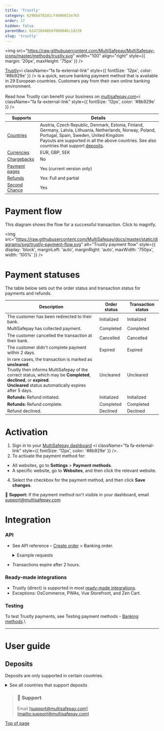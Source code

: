 ```yaml
---
title: 'Trustly'
category: 6298bd782d1cf4006032e765
order: 17
hidden: false
parentDoc: 62a728d48b97080046c1d220
slug: 'trustly'
---
```

<img src="https://raw.githubusercontent.com/MultiSafepay/MultiSafepay-icons/master/methods/trustly.svg" width="100" align="right" style={{ margin: '20px', maxHeight: '75px' }} />

<a href="https://www.trustly.net/nl-NL" target="_blank" rel="noopener noreferrer">Trustly</a><i className="fa fa-external-link" style={{ fontSize: '12px', color: '#8b929e' }} /> is a quick, secure banking payment method that is available in 29 European countries. Customers pay from their own online banking environment.<br /><br />Read how Trustly can benefit your business on <a href="https://www.multisafepay.com/solutions/payment-methods/trustly" target="_blank" rel="noopener noreferrer">multisafepay.com</a><i className="fa fa-external-link" style={{ fontSize: '12px', color: '#8b929e' }} />

| Supports                                                      | Details                                                                                                                                                                                                                                                                                   |
| ------------------------------------------------------------- | ----------------------------------------------------------------------------------------------------------------------------------------------------------------------------------------------------------------------------------------------------------------------------------------- |
| [Countries](/docs/payment-methods#payment-methods-by-country) | Austria, Czech Republic, Denmark, Estonia, Finland, Germany, Latvia, Lithuania, Netherlands, Norway, Poland, Portugal, Spain, Sweden, United Kingdom <br /> <Glossary>Payouts</Glossary> are supported in all the above countries. See also countries that support [deposits](#deposits). |
| [Currencies](/docs/currencies/)                               | EUR, GBP, SEK                                                                                                                                                                                                                                                                             |
| [Chargebacks](/docs/chargebacks/)                             | No                                                                                                                                                                                                                                                                                        |
| [Payment pages](/docs/payment-pages/)                         | Yes (current version only)                                                                                                                                                                                                                                                                |
| [Refunds](/docs/refund-payments/)                             | Yes: Full and partial                                                                                                                                                                                                                                                                     |
| [Second Chance](/docs/second-chance/)                         | Yes                                                                                                                                                                                                                                                                                       |

# Payment flow

This diagram shows the flow for a successful transaction. Click to magnify.

<img src="https://raw.githubusercontent.com/MultiSafepay/docs/master/static/diagrams/svg/trustly-payment-flow.svg" alt="Trustly payment flow" style={{ display: 'block', marginLeft: 'auto', marginRight: 'auto', maxWidth: '750px', width: '100%' }} />

# Payment statuses

The table below sets out the <Glossary>order status</Glossary> and <Glossary>transaction status</Glossary> for payments and refunds.

| Description                                                                                                                                                                                                                                          | Order status | Transaction status |
| ---------------------------------------------------------------------------------------------------------------------------------------------------------------------------------------------------------------------------------------------------- | ------------ | ------------------ |
| The customer has been redirected to their bank.                                                                                                                                                                                                      | Initialized  | Initialized        |
| MultiSafepay has collected payment.                                                                                                                                                                                                                  | Completed    | Completed          |
| The customer cancelled the transaction at their bank.                                                                                                                                                                                                | Cancelled    | Cancelled          |
| The customer didn't complete payment within 2 days.                                                                                                                                                                                                  | Expired      | Expired            |
| In rare cases, the transaction is marked as **uncleared**. <br /> Trustly then informs MultiSafepay of the correct status, which may be **Completed**, **declined**, or **expired**. <br /> **Uncleared** status automatically expires after 5 days. | Uncleared    | Uncleared          |
| **Refunds:** Refund initiated.                                                                                                                                                                                                                       | Initialized  | Initialized        |
| **Refunds:** Refund complete.                                                                                                                                                                                                                        | Completed    | Completed          |
| Refund declined.                                                                                                                                                                                                                                     | Declined     | Declined           |

# Activation

1. Sign in to your <a href="https://merchant.multisafepay.com" target="_blank" rel="noopener noreferrer">MultiSafepay dashboard</a> <i className="fa fa-external-link" style={{ fontSize: '12px', color: '#8b929e' }} />.
2. To activate the payment method for:

* All websites, go to **Settings** > **Payment methods**.
* A specific website, go to **Websites**, and then click the relevant website.

4. Select the checkbox for the payment method, and then click **Save changes**.

💬  **Support:** If the payment method isn't visible in your dashboard, email [support@multisafepay.com](mailto:support@multisafepay.com)

# Integration

### API

* See API reference – [Create order](/reference/createorder/) > Banking order.

  <details id="example-requests">
    <summary>Example requests</summary>

    <br />

    For example requests, on the [Create order](/reference/createorder/) page, in the black sandbox, see **Examples** > **Trustly redirect**.

    <div style={{ textAlign: 'center' }}>
      <img src="https://raw.githubusercontent.com/MultiSafepay/docs/refs/heads/master/static/gifs/sandbox-test.gif" alt="MultiSafepay Sandbox Test Process GIF" style={{ width: '40%', height: 'auto' }} />
    </div>
  </details>

* Transactions expire after 2 hours.

### Ready-made integrations

* Trustly (direct) is supported in most [ready-made integrations](/docs/our-integrations/).
* Exceptions: OsCommerce, PWAs, Vue Storefront, and Zen Cart.

### Testing

To test Trustly payments, see Testing payment methods - [Banking methods](/docs/testing#banking-methods).\ <br />

***

# User guide

## Deposits

Deposits are only supported in certain countries.

<details id="countries-that-support-deposits">
  <summary>See all countries that support deposits</summary>

  <br />

  * Austria
  * Denmark
  * Estonia
  * Finland
  * Germany
  * Latvia
  * Lithuania
  * Netherlands
  * Norway
  * Spain
  * Sweden
  * UK
</details>

<blockquote className="callout callout_info">
  <h3 className="callout-heading">
    <span className="callout-icon">💬</span> Support
  </h3>

  <p>Email <a href="mailto:support@multisafepay.com">[support@multisafepay.com](mailto:support@multisafepay.com)</a></p>
</blockquote>

[Top of page](#)